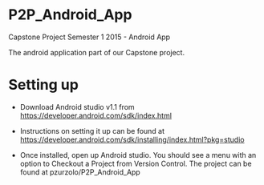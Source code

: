 # P2P_Android_App
Capstone Project Semester 1 2015 - Android App

The android application part of our Capstone project.

# Setting up
- Download Android studio v1.1 from https://developer.android.com/sdk/index.html

- Instructions on setting it up can be found at
https://developer.android.com/sdk/installing/index.html?pkg=studio

- Once installed, open up Android studio. You should see a menu with an option to
Checkout a Project from Version Control. The project can be found at pzurzolo/P2P_Android_App
